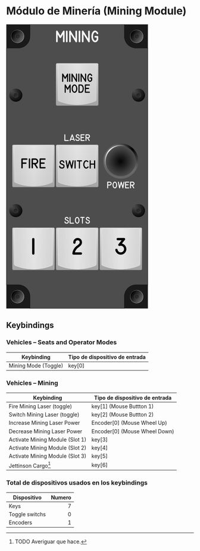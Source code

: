 # Módulo de Minería (Mining Module)

![Mining Module](images/MiningModule.png)

## Keybindings

### Vehicles – Seats and Operator Modes

| Keybinding                                                       | Tipo de dispositivo de entrada                    |
| ---------------------------------------------------------------- | ------------------------------------------------- |
| Mining Mode (Toggle)                                             | key[0]                                            |

### Vehicles – Mining

| Keybinding                                                       | Tipo de dispositivo de entrada                    |
| ---------------------------------------------------------------- | ------------------------------------------------- |
| Fire Mining Laser (toggle)                                       | key[1] (Mouse Buttton 1)                          |
| Switch Mining Laser (toggle)                                     | key[2] (Mouse Buttton 2)                          |
| Increase Mining Laser Power                                      | Encoder[0] (Mouse Wheel Up)                       |
| Decrease Mining Laser Power                                      | Encoder[0] (Mouse Wheel Down)                     |
| Activate Mining Module (Slot 1)                                  | key[3]                                            |
| Activate Mining Module (Slot 2)                                  | key[4]                                            |
| Activate Mining Module (Slot 3)                                  | key[5]                                            |
| Jettinson Cargo[^1]                                              | key[6]                                            |

[^1]: TODO Averiguar que hace.

### Total de dispositivos usados en los keybindings

| Dispositivo          | Numero |
| -------------------- | -----: |
| Keys                 |      7 |
| Toggle switchs       |      0 |
| Encoders             |      1 |

